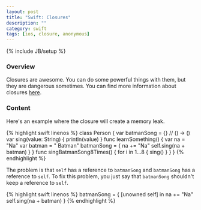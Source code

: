 ```yaml
---
layout: post
title: "Swift: Closures"
description: ""
category: swift
tags: [ios, closure, anonymous]
---
```

{% include JB/setup %}

<!-- Overview -->
<h3>Overview</h3>

Closures are awesome. You can do some powerful things with them, but they are dangerous sometimes. You can find more information about closures [here](https://developer.apple.com/library/ios/documentation/Swift/Conceptual/Swift_Programming_Language/Closures.html#//apple_ref/doc/uid/TP40014097-CH11-ID94).

<!-- Content -->
<h3>Content</h3>

Here's an example where the closure will create a memory leak.

<!-- Code _______________________________________-->
{% highlight swift linenos %}
class Person {
    var batmanSong = {} // () -> ()
    var sing(value: String) {
        println(value)
    }
    func learnSomething() {
        var na = "Na"
        var batman = " Batman"
        batmanSong = {
            na += "Na"
            self.sing(na + batman)
        }
    }
    func singBatmanSong8Times() {
        for i in 1...8 {
            sing()
        }
    }
}
{% endhighlight %}
<!-- /Code ^^^^^^^^^^^^^^^^^^^^^^^^^^^^^^^^^^^^^^-->

The problem is that `self` has a reference to `batmanSong` and `batmanSong` has a reference to `self`. To fix this problem, you just say that `batmanSong` shouldn't keep a reference to `self`.

<!-- Code _______________________________________-->
{% highlight swift linenos %}
batmanSong = { [unowned self] in
    na += "Na"
    self.sing(na + batman)
}
{% endhighlight %}
<!-- /Code ^^^^^^^^^^^^^^^^^^^^^^^^^^^^^^^^^^^^^^-->